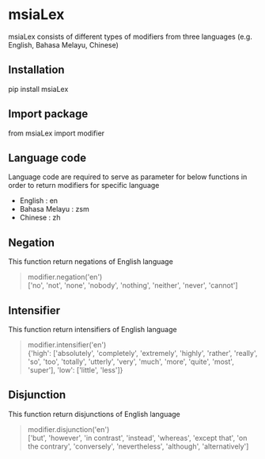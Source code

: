 # msiaLex
msiaLex consists of different types of modifiers from three languages (e.g. English, Bahasa Melayu, Chinese)
## Installation
pip install msiaLex

## Import package
from msiaLex import modifier

## Language code
Language code are required to serve as parameter for below functions in order to return modifiers for specific language
- English : en
- Bahasa Melayu : zsm
- Chinese : zh

## Negation
This function return negations of English language
> modifier.negation('en') \
 ['no', 'not', 'none', 'nobody', 'nothing', 'neither', 'never', 'cannot']

## Intensifier
This function return intensifiers of English language
>modifier.intensifier('en')\
>{'high': ['absolutely',
  'completely',
  'extremely',
  'highly',
  'rather',
  'really',
  'so',
  'too',
  'totally',
  'utterly',
  'very',
  'much',
  'more',
  'quite',
  'most',
  'super'],
 'low': ['little', 'less']}

## Disjunction
This function return disjunctions of English language
>modifier.disjunction('en')\
>['but',
 'however',
 'in contrast',
 'instead',
 'whereas',
 'except that',
 'on the contrary',
 'conversely',
 'nevertheless',
 'although',
 'alternatively']
